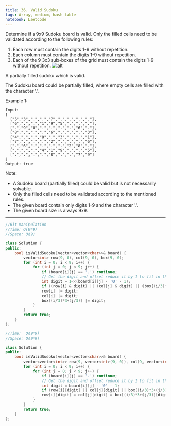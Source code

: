 ```yaml
---
title: 36. Valid Sudoku
tags: Array, medium, hash table
notebook: Leetcode
---
```


Determine if a 9x9 Sudoku board is valid. Only the filled cells need to be validated according to the following rules:

1. Each row must contain the digits 1-9 without repetition.
2. Each column must contain the digits 1-9 without repetition.
3. Each of the 9 3x3 sub-boxes of the grid must contain the digits 1-9 without repetition.
![alt](https://upload.wikimedia.org/wikipedia/commons/thumb/f/ff/Sudoku-by-L2G-20050714.svg/250px-Sudoku-by-L2G-20050714.svg.png)

A partially filled sudoku which is valid.

The Sudoku board could be partially filled, where empty cells are filled with the character '.'.

Example 1:
```
Input:
[
  ["5","3",".",".","7",".",".",".","."],
  ["6",".",".","1","9","5",".",".","."],
  [".","9","8",".",".",".",".","6","."],
  ["8",".",".",".","6",".",".",".","3"],
  ["4",".",".","8",".","3",".",".","1"],
  ["7",".",".",".","2",".",".",".","6"],
  [".","6",".",".",".",".","2","8","."],
  [".",".",".","4","1","9",".",".","5"],
  [".",".",".",".","8",".",".","7","9"]
]
Output: true
```
Note:

- A Sudoku board (partially filled) could be valid but is not necessarily solvable.
- Only the filled cells need to be validated according to the mentioned rules.
- The given board contain only digits 1-9 and the character '.'.
- The given board size is always 9x9.

----------
```c++
//Bit manipulation 
//Time: O(9*9)
//Space: O(9)

class Solution {
public:
    bool isValidSudoku(vector<vector<char>>& board) {
        vector<int> row(9, 0), col(9, 0), box(9, 0);
        for (int i = 0; i < 9; i++) {
            for (int j = 0; j < 9; j++) {
                if (board[i][j] == '.') continue;
                // Get the digit and offset reduce it by 1 to fit in the vector of size 9
                int digit = 1<<(board[i][j] - '0' - 1);
                if ((row[i] & digit) || (col[j] & digit) || (box[(i/3)*3+(j/3)] & digit)) return false;
                row[i] |= digit;
                col[j] |= digit;
                box[(i/3)*3+(j/3)] |= digit;
            }
        }
        return true;
    }
};
```

```c++
//Time:  O(9*9)
//Space: O(9*9)

class Solution {
public:
    bool isValidSudoku(vector<vector<char>>& board) {
        vector<vector<int>> row(9, vector<int>(9, 0)), col(9, vector<int>(9, 0)), box(9, vector<int>(9, 0));
        for (int i = 0; i < 9; i++) {
            for (int j = 0; j < 9; j++) {
                if (board[i][j] == '.') continue;
                // Get the digit and offset reduce it by 1 to fit in the vector of size 9
                int digit = board[i][j] - '0' - 1;
                if (row[i][digit] || col[j][digit] || box[(i/3)*3+(j/3)][digit]) return false;
                row[i][digit] = col[j][digit] = box[(i/3)*3+(j/3)][digit] = 1;
            }
        }
        return true;
    }
};
```